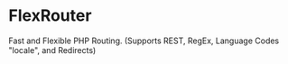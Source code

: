 # FlexRouter
Fast and Flexible PHP Routing. (Supports REST, RegEx, Language Codes "locale", and Redirects)
